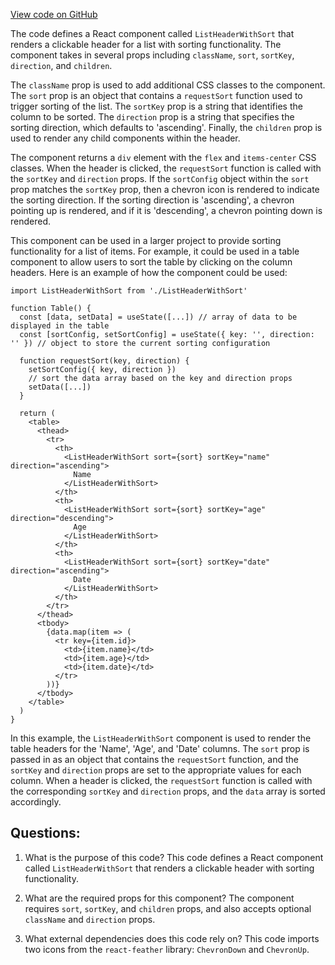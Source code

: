 [View code on GitHub](zoo-labs/zoo/blob/master/core/src/features/kashi/ListHeaderWithSort.tsx)

The code defines a React component called `ListHeaderWithSort` that renders a clickable header for a list with sorting functionality. The component takes in several props including `className`, `sort`, `sortKey`, `direction`, and `children`. 

The `className` prop is used to add additional CSS classes to the component. The `sort` prop is an object that contains a `requestSort` function used to trigger sorting of the list. The `sortKey` prop is a string that identifies the column to be sorted. The `direction` prop is a string that specifies the sorting direction, which defaults to 'ascending'. Finally, the `children` prop is used to render any child components within the header.

The component returns a `div` element with the `flex` and `items-center` CSS classes. When the header is clicked, the `requestSort` function is called with the `sortKey` and `direction` props. If the `sortConfig` object within the `sort` prop matches the `sortKey` prop, then a chevron icon is rendered to indicate the sorting direction. If the sorting direction is 'ascending', a chevron pointing up is rendered, and if it is 'descending', a chevron pointing down is rendered.

This component can be used in a larger project to provide sorting functionality for a list of items. For example, it could be used in a table component to allow users to sort the table by clicking on the column headers. Here is an example of how the component could be used:

```
import ListHeaderWithSort from './ListHeaderWithSort'

function Table() {
  const [data, setData] = useState([...]) // array of data to be displayed in the table
  const [sortConfig, setSortConfig] = useState({ key: '', direction: '' }) // object to store the current sorting configuration

  function requestSort(key, direction) {
    setSortConfig({ key, direction })
    // sort the data array based on the key and direction props
    setData([...])
  }

  return (
    <table>
      <thead>
        <tr>
          <th>
            <ListHeaderWithSort sort={sort} sortKey="name" direction="ascending">
              Name
            </ListHeaderWithSort>
          </th>
          <th>
            <ListHeaderWithSort sort={sort} sortKey="age" direction="descending">
              Age
            </ListHeaderWithSort>
          </th>
          <th>
            <ListHeaderWithSort sort={sort} sortKey="date" direction="ascending">
              Date
            </ListHeaderWithSort>
          </th>
        </tr>
      </thead>
      <tbody>
        {data.map(item => (
          <tr key={item.id}>
            <td>{item.name}</td>
            <td>{item.age}</td>
            <td>{item.date}</td>
          </tr>
        ))}
      </tbody>
    </table>
  )
}
```

In this example, the `ListHeaderWithSort` component is used to render the table headers for the 'Name', 'Age', and 'Date' columns. The `sort` prop is passed in as an object that contains the `requestSort` function, and the `sortKey` and `direction` props are set to the appropriate values for each column. When a header is clicked, the `requestSort` function is called with the corresponding `sortKey` and `direction` props, and the `data` array is sorted accordingly.
## Questions: 
 1. What is the purpose of this code?
   This code defines a React component called `ListHeaderWithSort` that renders a clickable header with sorting functionality.

2. What are the required props for this component?
   The component requires `sort`, `sortKey`, and `children` props, and also accepts optional `className` and `direction` props.

3. What external dependencies does this code rely on?
   This code imports two icons from the `react-feather` library: `ChevronDown` and `ChevronUp`.